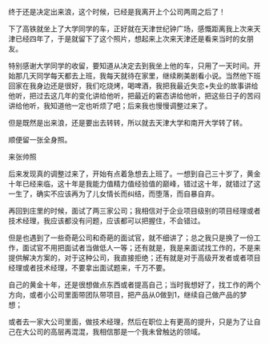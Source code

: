 终于还是决定出来浪，这个时候，已经是我离开上个公司两周之后了！

下了高铁就坐上了大学同学的车，正好就在天津世纪钟广场，感慨距离我上次来天津已经四年了，于是就留下了这个照片，想起来上次来天津还是看来当时的女朋友。

特别感谢大学同学的收留，要知道从决定去到我坐上他的车，只用了一天时间。开始那几天同学每天都去上班，我每天就待在家里，继续刷美剧看小说。当然他下班回家在我身边还是很好，我们吃烧烤，喝啤酒，我把我最近失恋+失业的故事讲给他听，把过去这几年的变化讲给他听，把最近的窘态讲给他听，把这些日子的苦闷讲给他听，我知道他一定也听烦了吧；后来我也慢慢调整过来了。

但是既然是出来浪，还是要出去转转，所以就去天津大学和南开大学转了转。



顺便留一张全身照。


来张帅照


后来发现真的调整过来了，开始有点着急想去上班了。一想到自己三十岁了，黄金十年已经来临，这十年是我能力值精力值经验值的巅峰，错过这十年，就错过了这一生了，确实不应该再为了儿女情长而纠结，而堕落，而自暴自弃。

再回到庄里的时候，面试了两三家公司；我相信对于企业项目级别的项目经理或者技术经理，我应该都没有问题，应该都可以把握住，不会错过。

但是也遇到了一些奇葩公司和奇葩的面试官，就不细讲了；总之我只是换了一份工作，面试官不用把面试者当做低人一等；还有就是，我是来面试找工作的，不是来提供解决方案的，对于这种公司，我直接拒绝；还有就是对于高级开发者或者项目经理或者技术经理，不要拿出面试题来，千万不要。

自己的黄金十年，还是很想做点东西或者提高自己；当时我想好了，找工作的两个方向，或者小公司里面带团队带项目，把产品从0做到1，继续自己做产品的梦想；

或者去一家大公司里面，做技术经理，然后在职位上有更高的提升，只是为了让自己在大公司的高层再混混，我相信那是一个我未曾触达的领域。
